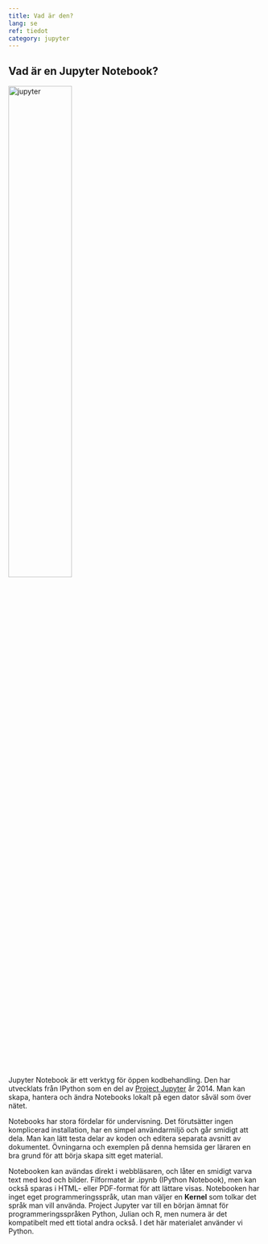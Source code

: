```yaml
---
title: Vad är den?
lang: se
ref: tiedot
category: jupyter
---
```


## Vad är en Jupyter Notebook?

<img src="https://upload.wikimedia.org/wikipedia/commons/thumb/3/38/Jupyter_logo.svg/1200px-Jupyter_logo.svg.png" alt="jupyter" width="50%" class="center"/>

Jupyter Notebook är ett verktyg för öppen kodbehandling. Den har utvecklats från IPython som en del av [Project Jupyter](https://jupyter.org/) år 2014. Man kan skapa, hantera och ändra Notebooks lokalt på egen dator såväl som över nätet.

Notebooks har stora fördelar för undervisning. Det förutsätter ingen komplicerad installation, har en simpel användarmiljö och går smidigt att dela. Man kan lätt testa delar av koden och editera separata avsnitt av dokumentet. Övningarna och exemplen på denna hemsida ger läraren en bra grund för att börja skapa sitt eget material.

Notebooken kan avändas direkt i webbläsaren, och låter en smidigt varva text med kod och bilder. Filformatet är .ipynb (IPython Notebook), men kan också sparas i HTML- eller PDF-format för att lättare visas. Notebooken har inget eget programmeringsspråk, utan man väljer en **Kernel** som tolkar det språk man vill använda. Project Jupyter var till en början ämnat för programmeringsspråken Python, Julian och R, men numera är det kompatibelt med ett tiotal andra också. I det här materialet använder vi Python.

